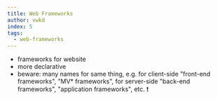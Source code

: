```yaml
---
title: Web Frameworks
author: vwkd
index: 5
tags:
  - web-frameworks
---
```


- frameworks for website
- more declarative
- beware: many names for same thing, e.g. for client-side "front-end frameworks", "MV* frameworks", for server-side "back-end frameworks", "application frameworks", etc. ❗️